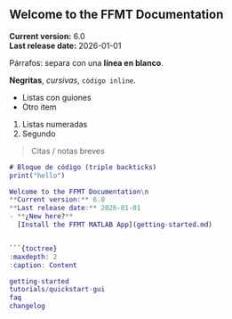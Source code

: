 ## Welcome to the FFMT Documentation
**Current version:** 6.0  
**Last release date:** 2026-01-01

Párrafos: separa con una **línea en blanco**.

**Negritas**, *cursivas*, `código inline`.

- Listas con guiones
- Otro item

1. Listas numeradas
2. Segundo

> Citas / notas breves

```matlab
# Bloque de código (triple backticks)
print("hello")

Welcome to the FFMT Documentation\n
**Current version:** 6.0  
**Last release date:** 2026-01-01
- **¿New here?**
  [Install the FFMT MATLAB App](getting-started.md)


```{toctree}
:maxdepth: 2
:caption: Content

getting-started
tutorials/quickstart-gui
faq
changelog

